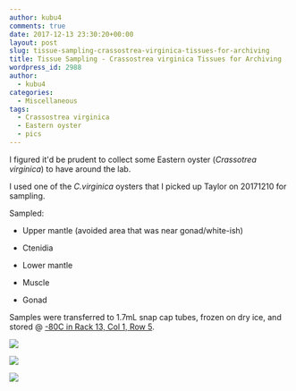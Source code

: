 ```yaml
---
author: kubu4
comments: true
date: 2017-12-13 23:30:20+00:00
layout: post
slug: tissue-sampling-crassostrea-virginica-tissues-for-archiving
title: Tissue Sampling - Crassostrea virginica Tissues for Archiving
wordpress_id: 2988
author:
  - kubu4
categories:
  - Miscellaneous
tags:
  - Crassostrea virginica
  - Eastern oyster
  - pics
---
```


I figured it'd be prudent to collect some Eastern oyster (_Crassotrea virginica_) to have around the lab.

I used one of the _C.virginica_ oysters that I picked up Taylor on 20171210 for sampling.

Sampled:





  * Upper mantle (avoided area that was near gonad/white-ish)


  * Ctenidia


  * Lower mantle


  * Muscle


  * Gonad



Samples were transferred to 1.7mL snap cap tubes, frozen on dry ice, and stored @ [-80C in Rack 13, Col 1, Row 5](https://docs.google.com/spreadsheets/d/1Qsvz3QTURlPF_hX05BQxjom3484WuMfqQ1ILl9LEljU/edit?usp=sharing).

[![](https://owl.fish.washington.edu/Athaliana/20171213_Cvirginica_tissues_01.jpg)](http://owl.fish.washington.edu/Athaliana/20171213_Cvirginica_tissues_01.jpg)

[![](https://owl.fish.washington.edu/Athaliana/20171213_Cvirginica_tissues_02.jpg)](http://owl.fish.washington.edu/Athaliana/20171213_Cvirginica_tissues_02.jpg)

[![](https://owl.fish.washington.edu/Athaliana/20171213_Cvirginica_tissues_box.jpg)](http://owl.fish.washington.edu/Athaliana/20171213_Cvirginica_tissues_box.jpg)
